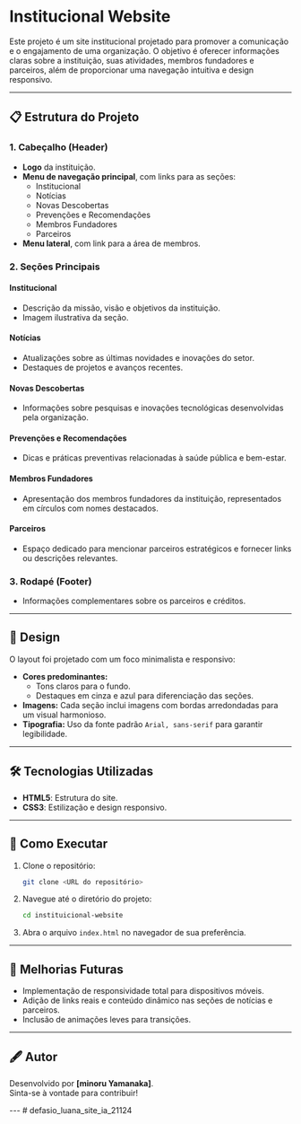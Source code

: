 # Institucional Website  

Este projeto é um site institucional projetado para promover a comunicação e o engajamento de uma organização. O objetivo é oferecer informações claras sobre a instituição, suas atividades, membros fundadores e parceiros, além de proporcionar uma navegação intuitiva e design responsivo.

---

## 📋 Estrutura do Projeto  

### 1. **Cabeçalho (Header)**  
- **Logo** da instituição.  
- **Menu de navegação principal**, com links para as seções:  
  - Institucional  
  - Notícias  
  - Novas Descobertas  
  - Prevenções e Recomendações  
  - Membros Fundadores  
  - Parceiros  
- **Menu lateral**, com link para a área de membros.  

### 2. **Seções Principais**  
#### **Institucional**  
- Descrição da missão, visão e objetivos da instituição.  
- Imagem ilustrativa da seção.  

#### **Notícias**  
- Atualizações sobre as últimas novidades e inovações do setor.  
- Destaques de projetos e avanços recentes.  

#### **Novas Descobertas**  
- Informações sobre pesquisas e inovações tecnológicas desenvolvidas pela organização.  

#### **Prevenções e Recomendações**  
- Dicas e práticas preventivas relacionadas à saúde pública e bem-estar.  

#### **Membros Fundadores**  
- Apresentação dos membros fundadores da instituição, representados em círculos com nomes destacados.  

#### **Parceiros**  
- Espaço dedicado para mencionar parceiros estratégicos e fornecer links ou descrições relevantes.  

### 3. **Rodapé (Footer)**  
- Informações complementares sobre os parceiros e créditos.  

---

## 🎨 Design  
O layout foi projetado com um foco minimalista e responsivo:  
- **Cores predominantes:**  
  - Tons claros para o fundo.  
  - Destaques em cinza e azul para diferenciação das seções.  
- **Imagens:** Cada seção inclui imagens com bordas arredondadas para um visual harmonioso.  
- **Tipografia:** Uso da fonte padrão `Arial, sans-serif` para garantir legibilidade.  

---

## 🛠️ Tecnologias Utilizadas  
- **HTML5**: Estrutura do site.  
- **CSS3**: Estilização e design responsivo.  

---

## 🚀 Como Executar  
1. Clone o repositório:  
   ```bash
   git clone <URL do repositório>
   ```  
2. Navegue até o diretório do projeto:  
   ```bash
   cd instituicional-website
   ```  
3. Abra o arquivo `index.html` no navegador de sua preferência.  

---

## 📌 Melhorias Futuras  
- Implementação de responsividade total para dispositivos móveis.  
- Adição de links reais e conteúdo dinâmico nas seções de notícias e parceiros.  
- Inclusão de animações leves para transições.  

---

## 🖋️ Autor  
Desenvolvido por **[minoru Yamanaka]**.  
Sinta-se à vontade para contribuir!  

---  # defasio_luana_site_ia_21124
